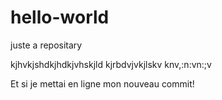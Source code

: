 # hello-world
juste a repositary

kjhvkjshdkjhdkjvhskjld
kjrbdvjvkjlskv
knv,:n:vn:;v

Et si je mettai en ligne mon nouveau commit!


